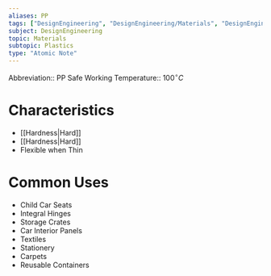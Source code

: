 ```yaml
---
aliases: PP
tags: ["DesignEngineering", "DesignEngineering/Materials", "DesignEngineering/Materials/Plastics", "DesignEngineering/Materials/Plastics/Materials"]
subject: DesignEngineering
topic: Materials
subtopic: Plastics
type: "Atomic Note"
---
```


Abbreviation:: PP
Safe Working Temperature:: $100^{\circ}C$

# Characteristics
 - [[Hardness|Hard]]
 - [[Hardness|Hard]]
 - Flexible when Thin

# Common Uses
 - Child Car Seats
 - Integral Hinges
 - Storage Crates
 - Car Interior Panels
 - Textiles
 - Stationery
 - Carpets
 - Reusable Containers
